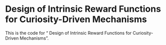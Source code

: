# Design of Intrinsic Reward Functions for Curiosity-Driven Mechanisms
This is the code for “ Design of Intrinsic Reward Functions for Curiosity-Driven Mechanisms”.
